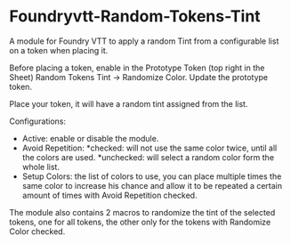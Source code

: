 # Foundryvtt-Random-Tokens-Tint
A module for Foundry VTT to apply a random Tint from a configurable list on a token when placing it.

Before placing a token, enable in the Prototype Token (top right in the Sheet) Random Tokens Tint -> Randomize Color.
Update the prototype token.

Place your token, it will have a random tint assigned from the list.

Configurations:
* Active: enable or disable the module.
* Avoid Repetition: 
	*checked: will not use the same color twice, until all the colors are used.
	*unchecked: will select a random color form the whole list.
* Setup Colors: the list of colors to use, you can place multiple times the same color to increase his chance and allow it to be repeated a certain amount of times with Avoid Repetition checked.

The module also contains 2 macros to randomize the tint of the selected tokens, one for all tokens, the other only for the tokens with Randomize Color checked.
